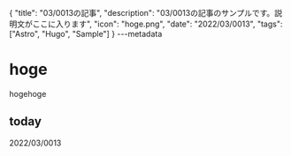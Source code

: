 {
  "title": "03/0013の記事",
  "description": "03/0013の記事のサンプルです。説明文がここに入ります",
  "icon": "hoge.png",
  "date": "2022/03/0013",
  "tags": ["Astro", "Hugo", "Sample"]
}
---metadata

# hoge
hogehoge

## today
2022/03/0013